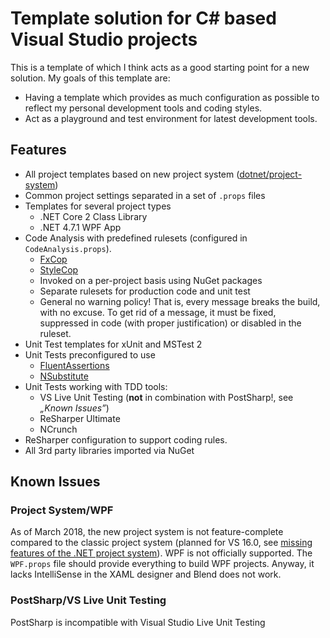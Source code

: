 # Template solution for C# based Visual Studio projects
This is a template of which I think acts as a good starting point for a new solution.
My goals of this template are:
 - Having a template which provides as much configuration as possible to reflect my personal development tools and coding styles.
 - Act as a playground and test environment for latest development tools.

## Features
- All project templates based on new project system ([dotnet/project-system](https://github.com/dotnet/project-system))
- Common project settings separated in a set of `.props` files
- Templates for several project types
  - .NET Core 2 Class Library
  - .NET 4.7.1 WPF App
- Code Analysis with predefined rulesets (configured in `CodeAnalysis.props`).
  - [FxCop](https://github.com/dotnet/roslyn-analyzers)
  - [StyleCop](https://github.com/DotNetAnalyzers/StyleCopAnalyzers)
  - Invoked on a per-project basis using NuGet packages
  - Separate rulesets for production code and unit test
  - General no warning policy! That is, every message breaks the build, with no excuse. To get rid of a message, it must be fixed, suppressed in code (with proper justification) or disabled in the ruleset.
- Unit Test templates for xUnit and MSTest 2
- Unit Tests preconfigured to use 
  - [FluentAssertions](https://github.com/fluentassertions/fluentassertions)
  - [NSubstitute](https://github.com/nsubstitute/NSubstitute)
- Unit Tests working with TDD tools:
  - VS Live Unit Testing (__not__ in combination with PostSharp!, see _„Known Issues”_)
  - ReSharper Ultimate
  - NCrunch
- ReSharper configuration to support coding rules.
- All 3rd party libraries imported via NuGet

## Known Issues
### Project System/WPF
As of March 2018, the new project system is not feature-complete compared to the classic project system (planned for VS 16.0, see [missing features of the .NET project system](https://github.com/dotnet/project-system/issues?q=is%3Aissue+is%3Aopen+label%3AParity-VSLangProj)).
WPF is not officially supported. The `WPF.props` file should provide everything to build WPF projects. Anyway, it lacks IntelliSense in the XAML designer and Blend does not work.

### PostSharp/VS Live Unit Testing
PostSharp is incompatible with Visual Studio Live Unit Testing
